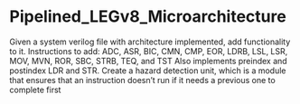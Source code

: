 # Pipelined_LEGv8_Microarchitecture
Given a system verilog file with architecture implemented, add functionality to it.
Instructions to add: ADC, ASR, BIC, CMN, CMP, EOR, LDRB, LSL, LSR, MOV, MVN, ROR, SBC, STRB, TEQ, and TST
Also implements preindex and postindex LDR and STR.
Create a hazard detection unit, which is a module that ensures that an instruction doesn’t run if it needs a previous one to complete first
